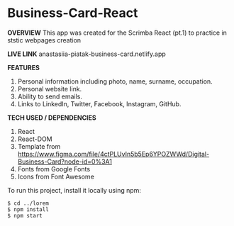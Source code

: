 # Business-Card-React

**OVERVIEW**
This app was created for the Scrimba React (pt.1) to practice in ststic webpages creation

**LIVE LINK**
anastasiia-piatak-business-card.netlify.app

**FEATURES**
1. Personal information including photo, name, surname, occupation.
2. Personal website link.
3. Ability to send emails.
4. Links to LinkedIn, Twitter, Facebook, Instagram, GitHub.

**TECH USED / DEPENDENCIES**
1. React
2. React-DOM
3. Template from https://www.figma.com/file/4ctPLUvIn5b5Ep6YPOZWWd/Digital-Business-Card?node-id=0%3A1
4. Fonts from Google Fonts
5. Icons from Font Awesome

To run this project, install it locally using npm:

```
$ cd ../lorem
$ npm install
$ npm start
